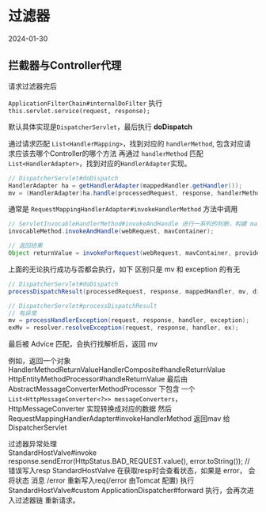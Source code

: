 # 过滤器
2024-01-30

## 拦截器与Controller代理

请求过滤器完后

`ApplicationFilterChain#internalDoFilter` 执行 `this.servlet.service(request, response);`

默认具体实现是`DispatcherServlet`，最后执行 **doDispatch**

通过请求匹配 `List<HandlerMapping>`，找到对应的 `handlerMethod`, 包含对应请求应该去哪个Controller的哪个方法
再通过 `handlerMethod` 匹配`List<HandlerAdapter>`，找到对应的`HandlerAdapter`实现。
```java
// DispatcherServlet#doDispatch
HandlerAdapter ha = getHandlerAdapter(mappedHandler.getHandler());
mv = (HandlerAdapter)ha.handle(processedRequest, response, handlerMethod);
```
通常是
`RequestMappingHandlerAdapter#invokeHandlerMethod` 方法中调用 
```java
// ServletInvocableHandlerMethod#invokeAndHandle 进行一系列的判断，构建 mav ，添加到 mavContainer
invocableMethod.invokeAndHandle(webRequest, mavContainer);

// 返回结果
Object returnValue = invokeForRequest(webRequest, mavContainer, providedArgs);
```

上面的无论执行成功与否都会执行，如下  区别只是 mv 和 exception 的有无
```java
// DispatcherServlet#doDispatch
processDispatchResult(processedRequest, response, mappedHandler, mv, dispatchException);
```

```java
// DispatcherServlet#processDispatchResult
// 有异常
mv = processHandlerException(request, response, handler, exception);
exMv = resolver.resolveException(request, response, handler, ex);
```

最后被 Advice 匹配，会执行找解析后，返回 mv

例如，返回一个对象 HandlerMethodReturnValueHandlerComposite#handleReturnValue HttpEntityMethodProcessor#handleReturnValue 
最后由 AbstractMessageConverterMethodProcessor 下包含 一个 `List<HttpMessageConverter<?>> messageConverters`，HttpMessageConverter 实现转换成对应的数据
然后 RequestMappingHandlerAdapter#invokeHandlerMethod 返回mav 给DispatcherServlet

过滤器异常处理  
StandardHostValve#invoke
response.sendError(HttpStatus.BAD_REQUEST.value(), error.toString()); // 错误写入resp
StandardHostValve 在获取resp时会查看状态，如果是 error， 会将状态 消息  /error 重新写入req(/error 由Tomcat 配置)
执行 StandardHostValve#custom ApplicationDispatcher#forward 执行，会再次进入过滤器链 重新请求。

